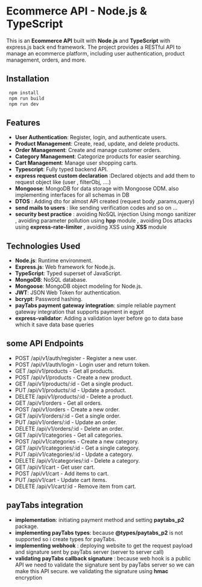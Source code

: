 # Ecommerce API - Node.js & TypeScript

This is an **Ecommerce API** built with **Node.js** and **TypeScript** with express.js back end framework. The project provides a RESTful API to manage an ecommerce platform, including user authentication, product management, orders, and more.

## Installation

```bash
 npm install
 npm run build
 npm run dev
```

## Features

- **User Authentication**: Register, login, and authenticate users.
- **Product Management**: Create, read, update, and delete products.
- **Order Management**: Create and manage customer orders.
- **Category Management**: Categorize products for easier searching.
- **Cart Management**: Manage user shopping carts.
- **Typescript**: Fully typed backend API.
- **express request custom declaration** :Declared objects and add them to request object like (user , filterObj, ....)
- **Mongoose**: MongoDB for data storage with Mongoose ODM. also implementing interfaces for all schemas in DB
- **DTOS** : Adding dto for almost API created (request body ,params,query)
- **send mails to users** : like sending verification codes and so on ...
- **security best practice** : avoiding NoSQL injection Using mongo sanitizer , avoiding parameter pollution using **hpp** module , avoiding Dos attacks using **express-rate-limiter** , avoiding XSS using **XSS** module

## Technologies Used

- **Node.js**: Runtime environment.
- **Express.js**: Web framework for Node.js.
- **TypeScript**: Typed superset of JavaScript.
- **MongoDB**: NoSQL database.
- **Mongoose**: MongoDB object modeling for Node.js.
- **JWT**: JSON Web Token for authentication.
- **bcrypt**: Password hashing.
- **payTabs payment gateway integration**: simple reliable payment gateway integration that supports payment in egypt
- **express-validator**: Adding a validation layer before go to data base which it save data base queries

## some API Endpoints

- POST /api/v1/auth/register - Register a new user.
- POST /api/v1/auth/login - Login user and return token.
- GET /api/v1/products - Get all products.
- POST /api/v1/products - Create a new product.
- GET /api/v1/products/:id - Get a single product.
- PUT /api/v1/products/:id - Update a product.
- DELETE /api/v1/products/:id - Delete a product.
- GET /api/v1/orders - Get all orders.
- POST /api/v1/orders - Create a new order.
- GET /api/v1/orders/:id - Get a single order.
- PUT /api/v1/orders/:id - Update an order.
- DELETE /api/v1/orders/:id - Delete an order.
- GET /api/v1/categories - Get all categories.
- POST /api/v1/categories - Create a new category.
- GET /api/v1/categories/:id - Get a single category.
- PUT /api/v1/categories/:id - Update a category.
- DELETE /api/v1/categories/:id - Delete a category.
- GET /api/v1/cart - Get user cart.
- POST /api/v1/cart - Add items to cart.
- PUT /api/v1/cart - Update cart items.
- DELETE /api/v1/cart/:id - Remove item from cart.

## payTabs integration

- **implementation**: initiating payment method and setting **paytabs_p2** package.
- **implementing payTabs types**: because **@types/paytabs_p2** is not supported so i create types for payTabs.
- **implementing webhook** : deploying website to get the request payload and signature sent by payTabs server (server to server call)
- **validating payTabs callback signature** : because web hook is a public API we need to validate the signature sent by payTabs server so we can make this API secure. we validating the signature using **hmac** encryption
